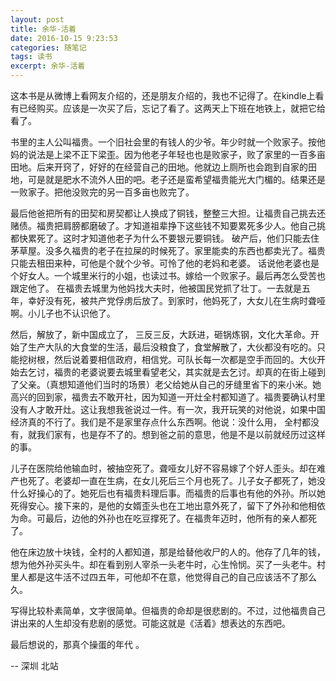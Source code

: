 ```yaml
---
layout: post
title: 余华-活着
date: 2016-10-15 9:23:53
categories: 随笔记
tags: 读书
excerpt: 余华-活着
---
```





这本书是从微博上看网友介绍的，还是朋友介绍的，我也不记得了。在kindle上看有已经购买。应该是一次买了后，忘记了看了。这两天上下班在地铁上，就把它给看了。

书里的主人公叫福贵。一个旧社会里的有钱人的少爷。年少时就一个败家子。按他妈的说法是上梁不正下梁歪。因为他老子年轻也也是败家子，败了家里的一百多亩田地。后来开窍了，好好的在经营自己的田地。他就边上厕所也会跑到自家的田地，可是就是肥水不流外人田的吧。老子还是蛮希望福贵能光大门楣的。结果还是一败家子。把他没败完的另一百多亩也败完了。

最后他爸把所有的田契和房契都让人换成了铜钱，整整三大担。让福贵自己挑去还赌债。福贵把肩膀都磨破了。才知道祖辈挣下这些钱不知要累死多少人。他自己挑都快累死了。这时才知道他老子为什么不要银元要铜钱。
破产后，他们只能去住茅草屋。没多久福贵的老子在拉屎的时候死了。家里能卖的东西也都卖光了。福贵只能去租田来种，可他是个就个少爷。可怜了他的老妈和老婆。
话说他老婆也是个好女人。一个城里米行的小姐，也读过书。嫁给一个败家子。最后再怎么受苦也跟定他了。 在福贵去城里为他妈找大夫时，他被国民党抓了壮丁。一去就是五年，幸好没有死，被共产党俘虏后放了。到家时，他妈死了，大女儿在生病时聋哑啊。小儿子也不认识他了。

然后，解放了，新中国成立了， 三反三反，大跃进，砸锅炼钢，文化大革命。开始了生产大队的大食堂的生活，最后没粮食了，食堂解散了，大伙都没有吃的。只能挖树根，然后说着要相信政府，相信党。可队长每一次都是空手而回的。大伙开始去乞讨，福贵的老婆说要去城里看望老父，其实就是去乞讨。却真的在街上碰到了父亲。（真想知道他们当时的场景）老父给她从自己的牙缝里省下的来小米。她高兴的回到家，福贵去不敢开社，因为知道一开灶全村都知道了。福贵要确认村里没有人才敢开灶。这让我想我爸说过一件。有一次，我开玩笑的对他说，如果中国经济真的不行了。我们是不是家里存点什么东西啊。他说：没什么用， 全村都没有，就我们家有，也是存不了的。想到爸之前的意思，他是不是以前就经历过这样的事。

儿子在医院给他输血时，被抽空死了。聋哑女儿好不容易嫁了个好人歪头。却在难产也死了。老婆却一直在生病，在女儿死后三个月也死了。儿子女子都死了，她没什么好操心的了。她死后也有福贵料理后事。而福贵的后事也有他的外孙。所以她死得安心。接下来的，是他的女婿歪头也在工地出意外死了，留下了外孙和他相依为命。可最后，边他的外孙也在吃豆撑死了。在福贵年迈时，他所有的亲人都死了。

他在床边放十块钱，全村的人都知道，那是给替他收尸的人的。他存了几年的钱，想为他外孙买头牛。却在看到别人宰杀一头老牛时，心生怜悯。买了一头老牛。村里人都是这牛活不过四五年，可他却不在意，他觉得自己的自己应该活不了那么久。

写得比较朴素简单，文字很简单。但福贵的命却是很悲剧的。不过，过他福贵自己讲出来的人生却没有悲剧的感觉。可能这就是《活着》想表达的东西吧。

最后想说的，那真个操蛋的年代 。

-- 深圳 北站
















